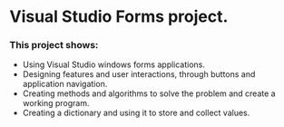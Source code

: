 <h1>Visual Studio Forms project.</h1>

<h3>This project shows: </h3>
<ul>
  <li>Using Visual Studio windows forms applications.</li>
  <li>Designing features and user interactions, through buttons and application navigation.</li>
  <li>Creating methods and algorithms to solve the problem and create a working program.</li>
  <li>Creating a dictionary and using it to store and collect values.</li>
</ul>
